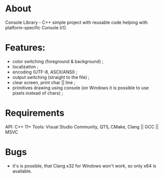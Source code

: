 # About
Console Library - C++ simple project with reusable code helping with platform-specific Console I/O.

# Features:
 - color switching (foreground & background) ;
 - localization ;
 - encoding (UTF-8, ASCII/ANSI) ;
 - output switching (straight to the file) ;
 - clear screen, print char || line ;
 - primitives drawing using console (on Windows it is possible to use pixels instead of chars) ;
 
 # Requirements
 API: C++ 11+
 Tools: Visual Studio Community, QT5, CMake, Clang || GCC || MSVC

# Bugs
 - it's is possible, that Clang x32 for Windows won't work, so only x64 is available.
